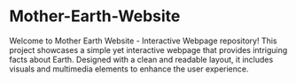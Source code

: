 # Mother-Earth-Website
Welcome to Mother Earth Website - Interactive Webpage repository!  This project showcases a simple yet interactive webpage that provides intriguing facts about Earth. Designed with a clean and readable layout, it includes visuals and multimedia elements to enhance the user experience.
